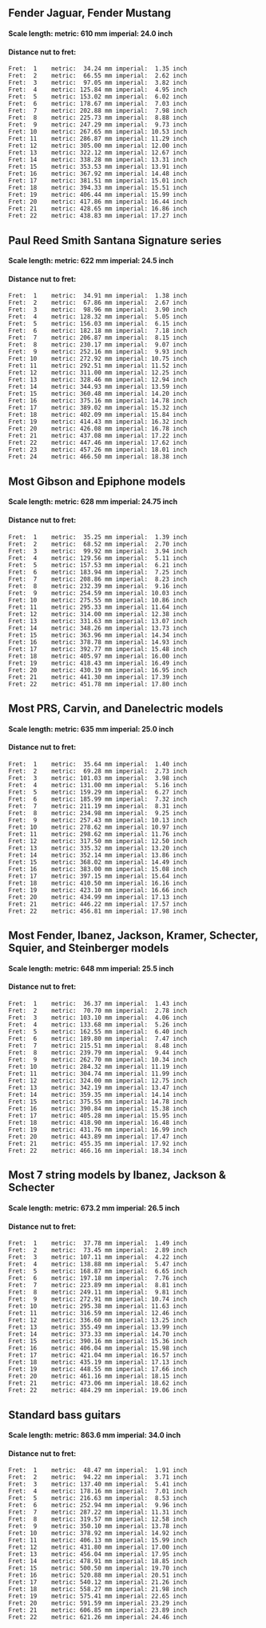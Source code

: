 ## Fender Jaguar, Fender Mustang
#### Scale length: metric: 610 mm imperial: 24.0 inch
#### Distance nut to fret:

    Fret:  1	metric:  34.24 mm imperial:  1.35 inch
    Fret:  2	metric:  66.55 mm imperial:  2.62 inch
    Fret:  3	metric:  97.05 mm imperial:  3.82 inch
    Fret:  4	metric: 125.84 mm imperial:  4.95 inch
    Fret:  5	metric: 153.02 mm imperial:  6.02 inch
    Fret:  6	metric: 178.67 mm imperial:  7.03 inch
    Fret:  7	metric: 202.88 mm imperial:  7.98 inch
    Fret:  8	metric: 225.73 mm imperial:  8.88 inch
    Fret:  9	metric: 247.29 mm imperial:  9.73 inch
    Fret: 10	metric: 267.65 mm imperial: 10.53 inch
    Fret: 11	metric: 286.87 mm imperial: 11.29 inch
    Fret: 12	metric: 305.00 mm imperial: 12.00 inch
    Fret: 13	metric: 322.12 mm imperial: 12.67 inch
    Fret: 14	metric: 338.28 mm imperial: 13.31 inch
    Fret: 15	metric: 353.53 mm imperial: 13.91 inch
    Fret: 16	metric: 367.92 mm imperial: 14.48 inch
    Fret: 17	metric: 381.51 mm imperial: 15.01 inch
    Fret: 18	metric: 394.33 mm imperial: 15.51 inch
    Fret: 19	metric: 406.44 mm imperial: 15.99 inch
    Fret: 20	metric: 417.86 mm imperial: 16.44 inch
    Fret: 21	metric: 428.65 mm imperial: 16.86 inch
    Fret: 22	metric: 438.83 mm imperial: 17.27 inch

## Paul Reed Smith Santana Signature series
#### Scale length: metric: 622 mm imperial: 24.5 inch
#### Distance nut to fret:

    Fret:  1	metric:  34.91 mm imperial:  1.38 inch
    Fret:  2	metric:  67.86 mm imperial:  2.67 inch
    Fret:  3	metric:  98.96 mm imperial:  3.90 inch
    Fret:  4	metric: 128.32 mm imperial:  5.05 inch
    Fret:  5	metric: 156.03 mm imperial:  6.15 inch
    Fret:  6	metric: 182.18 mm imperial:  7.18 inch
    Fret:  7	metric: 206.87 mm imperial:  8.15 inch
    Fret:  8	metric: 230.17 mm imperial:  9.07 inch
    Fret:  9	metric: 252.16 mm imperial:  9.93 inch
    Fret: 10	metric: 272.92 mm imperial: 10.75 inch
    Fret: 11	metric: 292.51 mm imperial: 11.52 inch
    Fret: 12	metric: 311.00 mm imperial: 12.25 inch
    Fret: 13	metric: 328.46 mm imperial: 12.94 inch
    Fret: 14	metric: 344.93 mm imperial: 13.59 inch
    Fret: 15	metric: 360.48 mm imperial: 14.20 inch
    Fret: 16	metric: 375.16 mm imperial: 14.78 inch
    Fret: 17	metric: 389.02 mm imperial: 15.32 inch
    Fret: 18	metric: 402.09 mm imperial: 15.84 inch
    Fret: 19	metric: 414.43 mm imperial: 16.32 inch
    Fret: 20	metric: 426.08 mm imperial: 16.78 inch
    Fret: 21	metric: 437.08 mm imperial: 17.22 inch
    Fret: 22	metric: 447.46 mm imperial: 17.62 inch
    Fret: 23	metric: 457.26 mm imperial: 18.01 inch
    Fret: 24	metric: 466.50 mm imperial: 18.38 inch

## Most Gibson and Epiphone models
#### Scale length: metric: 628 mm imperial: 24.75 inch
#### Distance nut to fret:

    Fret:  1	metric:  35.25 mm imperial:  1.39 inch
    Fret:  2	metric:  68.52 mm imperial:  2.70 inch
    Fret:  3	metric:  99.92 mm imperial:  3.94 inch
    Fret:  4	metric: 129.56 mm imperial:  5.11 inch
    Fret:  5	metric: 157.53 mm imperial:  6.21 inch
    Fret:  6	metric: 183.94 mm imperial:  7.25 inch
    Fret:  7	metric: 208.86 mm imperial:  8.23 inch
    Fret:  8	metric: 232.39 mm imperial:  9.16 inch
    Fret:  9	metric: 254.59 mm imperial: 10.03 inch
    Fret: 10	metric: 275.55 mm imperial: 10.86 inch
    Fret: 11	metric: 295.33 mm imperial: 11.64 inch
    Fret: 12	metric: 314.00 mm imperial: 12.38 inch
    Fret: 13	metric: 331.63 mm imperial: 13.07 inch
    Fret: 14	metric: 348.26 mm imperial: 13.73 inch
    Fret: 15	metric: 363.96 mm imperial: 14.34 inch
    Fret: 16	metric: 378.78 mm imperial: 14.93 inch
    Fret: 17	metric: 392.77 mm imperial: 15.48 inch
    Fret: 18	metric: 405.97 mm imperial: 16.00 inch
    Fret: 19	metric: 418.43 mm imperial: 16.49 inch
    Fret: 20	metric: 430.19 mm imperial: 16.95 inch
    Fret: 21	metric: 441.30 mm imperial: 17.39 inch
    Fret: 22	metric: 451.78 mm imperial: 17.80 inch

## Most PRS, Carvin, and Danelectric models
#### Scale length: metric: 635 mm imperial: 25.0 inch
#### Distance nut to fret:

    Fret:  1	metric:  35.64 mm imperial:  1.40 inch
    Fret:  2	metric:  69.28 mm imperial:  2.73 inch
    Fret:  3	metric: 101.03 mm imperial:  3.98 inch
    Fret:  4	metric: 131.00 mm imperial:  5.16 inch
    Fret:  5	metric: 159.29 mm imperial:  6.27 inch
    Fret:  6	metric: 185.99 mm imperial:  7.32 inch
    Fret:  7	metric: 211.19 mm imperial:  8.31 inch
    Fret:  8	metric: 234.98 mm imperial:  9.25 inch
    Fret:  9	metric: 257.43 mm imperial: 10.13 inch
    Fret: 10	metric: 278.62 mm imperial: 10.97 inch
    Fret: 11	metric: 298.62 mm imperial: 11.76 inch
    Fret: 12	metric: 317.50 mm imperial: 12.50 inch
    Fret: 13	metric: 335.32 mm imperial: 13.20 inch
    Fret: 14	metric: 352.14 mm imperial: 13.86 inch
    Fret: 15	metric: 368.02 mm imperial: 14.49 inch
    Fret: 16	metric: 383.00 mm imperial: 15.08 inch
    Fret: 17	metric: 397.15 mm imperial: 15.64 inch
    Fret: 18	metric: 410.50 mm imperial: 16.16 inch
    Fret: 19	metric: 423.10 mm imperial: 16.66 inch
    Fret: 20	metric: 434.99 mm imperial: 17.13 inch
    Fret: 21	metric: 446.22 mm imperial: 17.57 inch
    Fret: 22	metric: 456.81 mm imperial: 17.98 inch

## Most Fender, Ibanez, Jackson, Kramer, Schecter, Squier, and Steinberger models
#### Scale length: metric: 648 mm imperial: 25.5 inch
#### Distance nut to fret:

    Fret:  1	metric:  36.37 mm imperial:  1.43 inch
    Fret:  2	metric:  70.70 mm imperial:  2.78 inch
    Fret:  3	metric: 103.10 mm imperial:  4.06 inch
    Fret:  4	metric: 133.68 mm imperial:  5.26 inch
    Fret:  5	metric: 162.55 mm imperial:  6.40 inch
    Fret:  6	metric: 189.80 mm imperial:  7.47 inch
    Fret:  7	metric: 215.51 mm imperial:  8.48 inch
    Fret:  8	metric: 239.79 mm imperial:  9.44 inch
    Fret:  9	metric: 262.70 mm imperial: 10.34 inch
    Fret: 10	metric: 284.32 mm imperial: 11.19 inch
    Fret: 11	metric: 304.74 mm imperial: 11.99 inch
    Fret: 12	metric: 324.00 mm imperial: 12.75 inch
    Fret: 13	metric: 342.19 mm imperial: 13.47 inch
    Fret: 14	metric: 359.35 mm imperial: 14.14 inch
    Fret: 15	metric: 375.55 mm imperial: 14.78 inch
    Fret: 16	metric: 390.84 mm imperial: 15.38 inch
    Fret: 17	metric: 405.28 mm imperial: 15.95 inch
    Fret: 18	metric: 418.90 mm imperial: 16.48 inch
    Fret: 19	metric: 431.76 mm imperial: 16.99 inch
    Fret: 20	metric: 443.89 mm imperial: 17.47 inch
    Fret: 21	metric: 455.35 mm imperial: 17.92 inch
    Fret: 22	metric: 466.16 mm imperial: 18.34 inch

## Most 7 string models by Ibanez, Jackson & Schecter
#### Scale length: metric: 673.2 mm imperial: 26.5 inch
#### Distance nut to fret:

    Fret:  1	metric:  37.78 mm imperial:  1.49 inch
    Fret:  2	metric:  73.45 mm imperial:  2.89 inch
    Fret:  3	metric: 107.11 mm imperial:  4.22 inch
    Fret:  4	metric: 138.88 mm imperial:  5.47 inch
    Fret:  5	metric: 168.87 mm imperial:  6.65 inch
    Fret:  6	metric: 197.18 mm imperial:  7.76 inch
    Fret:  7	metric: 223.89 mm imperial:  8.81 inch
    Fret:  8	metric: 249.11 mm imperial:  9.81 inch
    Fret:  9	metric: 272.91 mm imperial: 10.74 inch
    Fret: 10	metric: 295.38 mm imperial: 11.63 inch
    Fret: 11	metric: 316.59 mm imperial: 12.46 inch
    Fret: 12	metric: 336.60 mm imperial: 13.25 inch
    Fret: 13	metric: 355.49 mm imperial: 13.99 inch
    Fret: 14	metric: 373.33 mm imperial: 14.70 inch
    Fret: 15	metric: 390.16 mm imperial: 15.36 inch
    Fret: 16	metric: 406.04 mm imperial: 15.98 inch
    Fret: 17	metric: 421.04 mm imperial: 16.57 inch
    Fret: 18	metric: 435.19 mm imperial: 17.13 inch
    Fret: 19	metric: 448.55 mm imperial: 17.66 inch
    Fret: 20	metric: 461.16 mm imperial: 18.15 inch
    Fret: 21	metric: 473.06 mm imperial: 18.62 inch
    Fret: 22	metric: 484.29 mm imperial: 19.06 inch

## Standard bass guitars
#### Scale length: metric: 863.6 mm imperial: 34.0 inch
#### Distance nut to fret:

    Fret:  1	metric:  48.47 mm imperial:  1.91 inch
    Fret:  2	metric:  94.22 mm imperial:  3.71 inch
    Fret:  3	metric: 137.40 mm imperial:  5.41 inch
    Fret:  4	metric: 178.16 mm imperial:  7.01 inch
    Fret:  5	metric: 216.63 mm imperial:  8.53 inch
    Fret:  6	metric: 252.94 mm imperial:  9.96 inch
    Fret:  7	metric: 287.22 mm imperial: 11.31 inch
    Fret:  8	metric: 319.57 mm imperial: 12.58 inch
    Fret:  9	metric: 350.10 mm imperial: 13.78 inch
    Fret: 10	metric: 378.92 mm imperial: 14.92 inch
    Fret: 11	metric: 406.13 mm imperial: 15.99 inch
    Fret: 12	metric: 431.80 mm imperial: 17.00 inch
    Fret: 13	metric: 456.04 mm imperial: 17.95 inch
    Fret: 14	metric: 478.91 mm imperial: 18.85 inch
    Fret: 15	metric: 500.50 mm imperial: 19.70 inch
    Fret: 16	metric: 520.88 mm imperial: 20.51 inch
    Fret: 17	metric: 540.12 mm imperial: 21.26 inch
    Fret: 18	metric: 558.27 mm imperial: 21.98 inch
    Fret: 19	metric: 575.41 mm imperial: 22.65 inch
    Fret: 20	metric: 591.59 mm imperial: 23.29 inch
    Fret: 21	metric: 606.85 mm imperial: 23.89 inch
    Fret: 22	metric: 621.26 mm imperial: 24.46 inch

